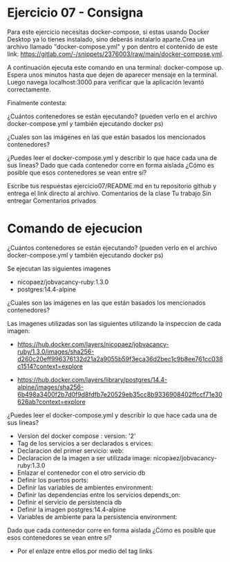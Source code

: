 # Ejercicio 07 - Consigna

Para este ejercicio necesitas docker-compose, si estas usando Docker Desktop ya lo tienes instalado, sino deberás instalarlo aparte.Crea un archivo llamado "docker-compose.yml" y pon dentro el contenido de este link: https://gitlab.com/-/snippets/2376003/raw/main/docker-compose.yml.

A continuación ejecuta este comando en una terminal: docker-compose up.
Espera unos minutos hasta que dejen de aparecer mensaje en la terminal. Luego navega localhost:3000 para verificar que la aplicación levantó correctamente.

Finalmente contesta:

¿Cuántos contenedores se están ejecutando? (pueden verlo en el archivo docker-compose.yml y también ejecutando docker ps)

¿Cuales son las imágenes en las que están basados los mencionados contenedores?

¿Puedes leer el docker-compose.yml y describir lo que hace cada una de sus lineas?
Dado que cada contenedor corre en forma aislada ¿Cómo es posible que esos contenedores se vean entre sí?


Escribe tus respuestas ejercicio07/README.md en tu repositorio github y entrega el link directo al archivo.
Comentarios de la clase
Tu trabajo
Sin entregar
Comentarios privados

# Comando de ejecucion


¿Cuántos contenedores se están ejecutando? (pueden verlo en el archivo docker-compose.yml y también ejecutando docker ps)

Se ejecutan las siguientes imagenes
* nicopaez/jobvacancy-ruby:1.3.0     
* postgres:14.4-alpine

¿Cuales son las imágenes en las que están basados los mencionados contenedores?

Las imagenes utilizadas son las siguientes utilizando la inspeccion de cada imagen:

* https://hub.docker.com/layers/nicopaez/jobvacancy-ruby/1.3.0/images/sha256-d260c20eff996376132d21a2a9055b59f3eca36d2bec1c9b8ee761cc038c1514?context=explore

* https://hub.docker.com/layers/library/postgres/14.4-alpine/images/sha256-6b498a3400f2b7d0f9d8fdfb7e20529eb35cc8b9336908402ffccf71e30626ab?context=explore

¿Puedes leer el docker-compose.yml y describir lo que hace cada una de sus lineas?

* Version del docker compose :                      version: '2'
* Tag de los servicios a ser declarados s           ervices:
* Declaracion del primer servicio:                  web:
* Declaracion de la imagen a ser utilizada          image: nicopaez/jobvacancy-ruby:1.3.0
* Enlazar el contenedor con el otro servicio        db
* Definir los puertos                               ports:
* Definir las variables de ambientes                environment:
* Definir las dependencias entre los servicios      depends_on:
* Definir el servicio de persistencia               db
* Definir la imagen                                 postgres:14.4-alpine
* Variables de ambiente para la persistencia        environment:


Dado que cada contenedor corre en forma aislada ¿Cómo es posible que esos contenedores se vean entre sí?

* Por el enlaze entre ellos por medio del tag links
